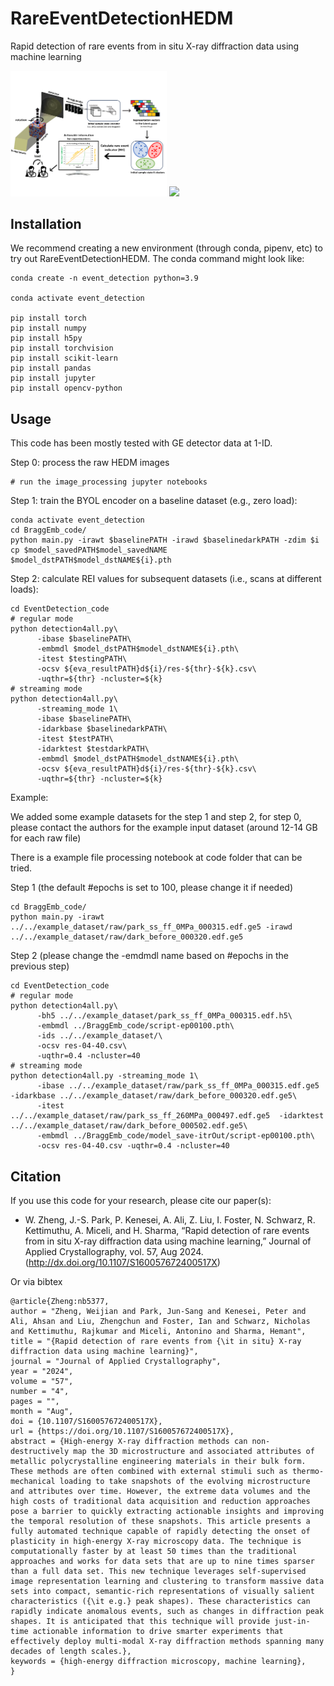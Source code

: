 # RareEventDetectionHEDM
Rapid detection of rare events from in situ X-ray diffraction data using machine learning

<p float="left">
  <img src="doc/REI_schematic.png" width="250" />
  <img src="/doc/REI-detailed-schematic.png" width="250" /> 
</p>

## Installation

We recommend creating a new environment (through conda, pipenv, etc) to try out RareEventDetectionHEDM. The conda command might look like:
```shell
conda create -n event_detection python=3.9

conda activate event_detection

pip install torch
pip install numpy
pip install h5py
pip install torchvision
pip install scikit-learn
pip install pandas
pip install jupyter
pip install opencv-python
```

## Usage

This code has been mostly tested with GE detector data at 1-ID. 

Step 0: process the raw HEDM images 
```shell
# run the image_processing jupyter notebooks
```

Step 1: train the BYOL encoder on a baseline dataset (e.g., zero load):
```shell
conda activate event_detection
cd BraggEmb_code/ 
python main.py -irawt $baselinePATH -irawd $baselinedarkPATH -zdim $i
cp $model_savedPATH$model_savedNAME $model_dstPATH$model_dstNAME${i}.pth
```

Step 2: calculate REI values for subsequent datasets (i.e., scans at different loads):
```shell 
cd EventDetection_code
# regular mode
python detection4all.py\
      -ibase $baselinePATH\
      -embmdl $model_dstPATH$model_dstNAME${i}.pth\
      -itest $testingPATH\
      -ocsv ${eva_resultPATH}d${i}/res-${thr}-${k}.csv\
      -uqthr=${thr} -ncluster=${k}
# streaming mode
python detection4all.py\
      -streaming_mode 1\
      -ibase $baselinePATH\
      -idarkbase $baselinedarkPATH\
      -itest $testPATH\
      -idarktest $testdarkPATH\
      -embmdl $model_dstPATH$model_dstNAME${i}.pth\
      -ocsv ${eva_resultPATH}d${i}/res-${thr}-${k}.csv\
      -uqthr=${thr} -ncluster=${k}
```

Example:

We added some example datasets for the step 1 and step 2, for step 0, please contact the authors for the example input dataset (around 12-14 GB for each raw file) 

There is a example file processing notebook at code folder that can be tried.

Step 1 (the default #epochs is set to 100, please change it if needed)
```shell
cd BraggEmb_code/
python main.py -irawt ../../example_dataset/raw/park_ss_ff_0MPa_000315.edf.ge5 -irawd ../../example_dataset/raw/dark_before_000320.edf.ge5
```

Step 2 (please change the -emdmdl name based on #epochs in the previous step)
```shell
cd EventDetection_code
# regular mode
python detection4all.py\
      -bh5 ../../example_dataset/park_ss_ff_0MPa_000315.edf.h5\
      -embmdl ../BraggEmb_code/script-ep00100.pth\
      -ids ../../example_dataset/\
      -ocsv res-04-40.csv\
      -uqthr=0.4 -ncluster=40
# streaming mode
python detection4all.py -streaming_mode 1\
      -ibase ../../example_dataset/raw/park_ss_ff_0MPa_000315.edf.ge5 -idarkbase ../../example_dataset/raw/dark_before_000320.edf.ge5\
      -itest ../../example_dataset/raw/park_ss_ff_260MPa_000497.edf.ge5  -idarktest ../../example_dataset/raw/dark_before_000502.edf.ge5\
      -embmdl ../BraggEmb_code/model_save-itrOut/script-ep00100.pth\
      -ocsv res-04-40.csv -uqthr=0.4 -ncluster=40
```


## Citation
If you use this code for your research, please cite our paper(s):
- W. Zheng, J.-S. Park, P. Kenesei, A. Ali, Z. Liu, I. Foster, N. Schwarz, R. Kettimuthu,
A. Miceli, and H. Sharma, “Rapid detection of rare events from in situ X-ray diffraction data
using machine learning,” Journal of Applied Crystallography, vol. 57, Aug 2024. (http://dx.doi.org/10.1107/S160057672400517X)

Or via bibtex

```
@article{Zheng:nb5377,
author = "Zheng, Weijian and Park, Jun-Sang and Kenesei, Peter and Ali, Ahsan and Liu, Zhengchun and Foster, Ian and Schwarz, Nicholas and Kettimuthu, Rajkumar and Miceli, Antonino and Sharma, Hemant",
title = "{Rapid detection of rare events from {\it in situ} X-ray diffraction data using machine learning}",
journal = "Journal of Applied Crystallography",
year = "2024",
volume = "57",
number = "4",
pages = "",
month = "Aug",
doi = {10.1107/S160057672400517X},
url = {https://doi.org/10.1107/S160057672400517X},
abstract = {High-energy X-ray diffraction methods can non-destructively map the 3D microstructure and associated attributes of metallic polycrystalline engineering materials in their bulk form. These methods are often combined with external stimuli such as thermo-mechanical loading to take snapshots of the evolving microstructure and attributes over time. However, the extreme data volumes and the high costs of traditional data acquisition and reduction approaches pose a barrier to quickly extracting actionable insights and improving the temporal resolution of these snapshots. This article presents a fully automated technique capable of rapidly detecting the onset of plasticity in high-energy X-ray microscopy data. The technique is computationally faster by at least 50 times than the traditional approaches and works for data sets that are up to nine times sparser than a full data set. This new technique leverages self-supervised image representation learning and clustering to transform massive data sets into compact, semantic-rich representations of visually salient characteristics ({\it e.g.} peak shapes). These characteristics can rapidly indicate anomalous events, such as changes in diffraction peak shapes. It is anticipated that this technique will provide just-in-time actionable information to drive smarter experiments that effectively deploy multi-modal X-ray diffraction methods spanning many decades of length scales.},
keywords = {high-energy diffraction microscopy, machine learning},
}


```
